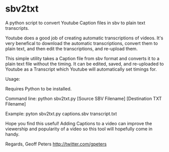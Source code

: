 # sbv2txt
A python script to convert Youtube Caption files in sbv to plain text transcripts.

Youtube does a good job of creating automatic transcriptions of videos.
It's very benefical to download the automatic transcriptions, convert them to plain text,
and then edit the transcriptions, and re-upload them.

This simple utility takes a Caption file from sbv format and converts it to a plain
text file without the timing. It can be edited, saved, and re-uploaded to Youtube
as a Transcript which Youtube will automatically set timings for.

Usage:

Requires Python to be installed.

Command line:
python sbv2txt.py [Source SBV Filename] [Destination TXT Filename]

Example:
pyton sbv2txt.py captions.sbv transcript.txt

Hope you find this useful! Adding Captions to a video can improve the viewership
and popularity of a video so this tool will hopefully come in handy.

Regards,
Geoff Peters
http://twitter.com/gpeters
